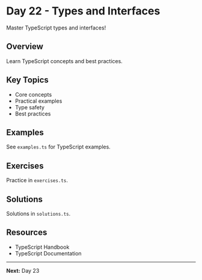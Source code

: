 # Day 22 - Types and Interfaces

Master TypeScript types and interfaces!

## Overview

Learn TypeScript concepts and best practices.

## Key Topics

- Core concepts
- Practical examples
- Type safety
- Best practices

## Examples

See `examples.ts` for TypeScript examples.

## Exercises

Practice in `exercises.ts`.

## Solutions

Solutions in `solutions.ts`.

## Resources

- TypeScript Handbook
- TypeScript Documentation

---

**Next:** Day 23

